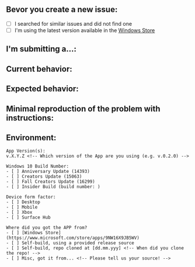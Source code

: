 <!--
PLEASE HELP US PROCESS GITHUB ISSUES FASTER BY PROVIDING THE FOLLOWING INFORMATION.
ISSUES MISSING IMPORTANT INFORMATION MAY BE CLOSED WITHOUT INVESTIGATION.
-->

## Bevor you create a new issue:
<!-- Check the following checkboxes with an "x" -->
- [ ] I searched for similar issues and did not find one
- [ ] I'm using the latest version available in the [Windows Store](https://www.microsoft.com/store/apps/9NW16X9JB5WV)

## I'm submitting a...:
<!-- Please uncomment one or more that apply to this issue -->

<!-- - Regression (a behavior that used to work and stopped working in a new release) -->
<!-- - Bug report (I searched for similar issues and did not find one) -->  
<!-- - Feature request (UserVoice request: ) --> 
<!-- - Documentation issue or request -->
<!-- - Question of Support request -->


## Current behavior:
<!-- Describe how the issue manifests. Images and/or videos are also welcome :-) -->


## Expected behavior:
<!-- Describe what the desired behavior would be. -->


## Minimal reproduction of the problem with instructions:
<!--
1. ...
2. ...
3. ...
[...]
-->


## Environment:
<!-- For bug reports Check one or more of the following options with "x" -->
```
App Version(s): 
v.X.Y.Z <!-- Which version of the App are you using (e.g. v.0.2.0) -->

Windows 10 Build Number:
- [ ] Anniversary Update (14393) 
- [ ] Creators Update (15063)
- [ ] Fall Creators Update (16299)
- [ ] Insider Build (build number: )

Device form factor:
- [ ] Desktop
- [ ] Mobile
- [ ] Xbox
- [ ] Surface Hub

Where did you got the APP from?
- [ ] [Windows Store](https://www.microsoft.com/store/apps/9NW16X9JB5WV)
- [ ] Self-build, using a provided release source
- [ ] Self-build, repo cloned at [dd.mm.yyy] <!-- When did you clone the repo! -->
- [ ] Misc, got it from... <!-- Please tell us your source! -->

```
<!-- THANKS FOR YOUR HELP :heart: -->
